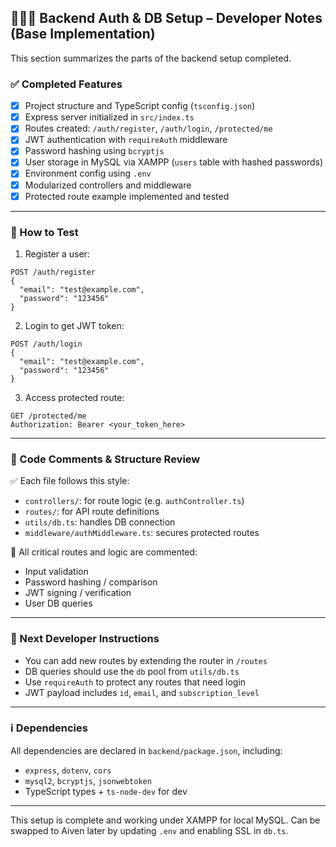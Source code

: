 ## 🧑‍🤝‍🧑 Backend Auth & DB Setup – Developer Notes (Base Implementation)

This section summarizes the parts of the backend setup completed.

### ✅ Completed Features

- [x] Project structure and TypeScript config (`tsconfig.json`)
- [x] Express server initialized in `src/index.ts`
- [x] Routes created: `/auth/register`, `/auth/login`, `/protected/me`
- [x] JWT authentication with `requireAuth` middleware
- [x] Password hashing using `bcryptjs`
- [x] User storage in MySQL via XAMPP (`users` table with hashed passwords)
- [x] Environment config using `.env`
- [x] Modularized controllers and middleware
- [x] Protected route example implemented and tested

---

### 🧪 How to Test

1. Register a user:

```
POST /auth/register
{
  "email": "test@example.com",
  "password": "123456"
}
```

2. Login to get JWT token:

```
POST /auth/login
{
  "email": "test@example.com",
  "password": "123456"
}
```

3. Access protected route:

```
GET /protected/me
Authorization: Bearer <your_token_here>
```

---

### 🧼 Code Comments & Structure Review

✅ Each file follows this style:

- `controllers/`: for route logic (e.g. `authController.ts`)
- `routes/`: for API route definitions
- `utils/db.ts`: handles DB connection
- `middleware/authMiddleware.ts`: secures protected routes

📌 All critical routes and logic are commented:

- Input validation
- Password hashing / comparison
- JWT signing / verification
- User DB queries

---

### 📝 Next Developer Instructions

- You can add new routes by extending the router in `/routes`
- DB queries should use the `db` pool from `utils/db.ts`
- Use `requireAuth` to protect any routes that need login
- JWT payload includes `id`, `email`, and `subscription_level`

---

### ℹ️ Dependencies

All dependencies are declared in `backend/package.json`, including:

- `express`, `dotenv`, `cors`
- `mysql2`, `bcryptjs`, `jsonwebtoken`
- TypeScript types + `ts-node-dev` for dev

---

This setup is complete and working under XAMPP for local MySQL. Can be swapped to Aiven later by updating `.env` and enabling SSL in `db.ts`.
